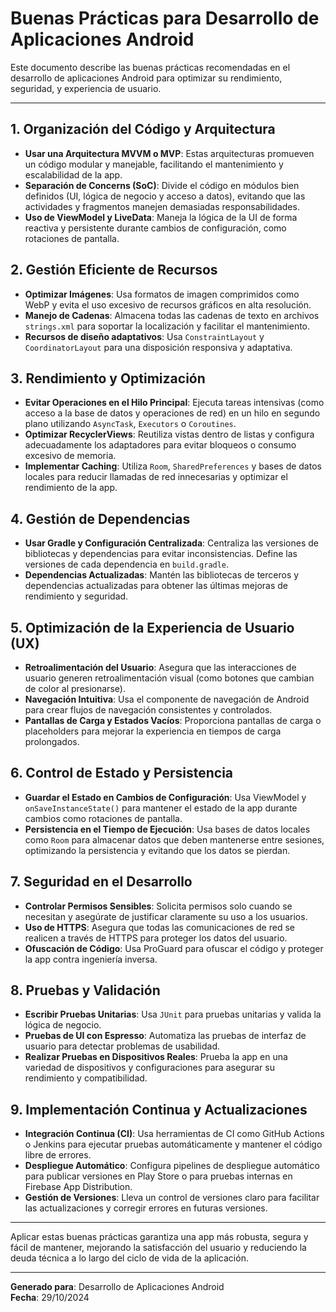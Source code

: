 # Buenas Prácticas para Desarrollo de Aplicaciones Android

Este documento describe las buenas prácticas recomendadas en el desarrollo de aplicaciones Android para optimizar su rendimiento, seguridad, y experiencia de usuario.

---

## 1. Organización del Código y Arquitectura

- **Usar una Arquitectura MVVM o MVP**: Estas arquitecturas promueven un código modular y manejable, facilitando el mantenimiento y escalabilidad de la app.
- **Separación de Concerns (SoC)**: Divide el código en módulos bien definidos (UI, lógica de negocio y acceso a datos), evitando que las actividades y fragmentos manejen demasiadas responsabilidades.
- **Uso de ViewModel y LiveData**: Maneja la lógica de la UI de forma reactiva y persistente durante cambios de configuración, como rotaciones de pantalla.

## 2. Gestión Eficiente de Recursos

- **Optimizar Imágenes**: Usa formatos de imagen comprimidos como WebP y evita el uso excesivo de recursos gráficos en alta resolución.
- **Manejo de Cadenas**: Almacena todas las cadenas de texto en archivos `strings.xml` para soportar la localización y facilitar el mantenimiento.
- **Recursos de diseño adaptativos**: Usa `ConstraintLayout` y `CoordinatorLayout` para una disposición responsiva y adaptativa.

## 3. Rendimiento y Optimización

- **Evitar Operaciones en el Hilo Principal**: Ejecuta tareas intensivas (como acceso a la base de datos y operaciones de red) en un hilo en segundo plano utilizando `AsyncTask`, `Executors` o `Coroutines`.
- **Optimizar RecyclerViews**: Reutiliza vistas dentro de listas y configura adecuadamente los adaptadores para evitar bloqueos o consumo excesivo de memoria.
- **Implementar Caching**: Utiliza `Room`, `SharedPreferences` y bases de datos locales para reducir llamadas de red innecesarias y optimizar el rendimiento de la app.

## 4. Gestión de Dependencias

- **Usar Gradle y Configuración Centralizada**: Centraliza las versiones de bibliotecas y dependencias para evitar inconsistencias. Define las versiones de cada dependencia en `build.gradle`.
- **Dependencias Actualizadas**: Mantén las bibliotecas de terceros y dependencias actualizadas para obtener las últimas mejoras de rendimiento y seguridad.

## 5. Optimización de la Experiencia de Usuario (UX)

- **Retroalimentación del Usuario**: Asegura que las interacciones de usuario generen retroalimentación visual (como botones que cambian de color al presionarse).
- **Navegación Intuitiva**: Usa el componente de navegación de Android para crear flujos de navegación consistentes y controlados.
- **Pantallas de Carga y Estados Vacíos**: Proporciona pantallas de carga o placeholders para mejorar la experiencia en tiempos de carga prolongados.

## 6. Control de Estado y Persistencia

- **Guardar el Estado en Cambios de Configuración**: Usa ViewModel y `onSaveInstanceState()` para mantener el estado de la app durante cambios como rotaciones de pantalla.
- **Persistencia en el Tiempo de Ejecución**: Usa bases de datos locales como `Room` para almacenar datos que deben mantenerse entre sesiones, optimizando la persistencia y evitando que los datos se pierdan.

## 7. Seguridad en el Desarrollo

- **Controlar Permisos Sensibles**: Solicita permisos solo cuando se necesitan y asegúrate de justificar claramente su uso a los usuarios.
- **Uso de HTTPS**: Asegura que todas las comunicaciones de red se realicen a través de HTTPS para proteger los datos del usuario.
- **Ofuscación de Código**: Usa ProGuard para ofuscar el código y proteger la app contra ingeniería inversa.

## 8. Pruebas y Validación

- **Escribir Pruebas Unitarias**: Usa `JUnit` para pruebas unitarias y valida la lógica de negocio.
- **Pruebas de UI con Espresso**: Automatiza las pruebas de interfaz de usuario para detectar problemas de usabilidad.
- **Realizar Pruebas en Dispositivos Reales**: Prueba la app en una variedad de dispositivos y configuraciones para asegurar su rendimiento y compatibilidad.

## 9. Implementación Continua y Actualizaciones

- **Integración Continua (CI)**: Usa herramientas de CI como GitHub Actions o Jenkins para ejecutar pruebas automáticamente y mantener el código libre de errores.
- **Despliegue Automático**: Configura pipelines de despliegue automático para publicar versiones en Play Store o para pruebas internas en Firebase App Distribution.
- **Gestión de Versiones**: Lleva un control de versiones claro para facilitar las actualizaciones y corregir errores en futuras versiones.

---

Aplicar estas buenas prácticas garantiza una app más robusta, segura y fácil de mantener, mejorando la satisfacción del usuario y reduciendo la deuda técnica a lo largo del ciclo de vida de la aplicación.

---

**Generado para**: Desarrollo de Aplicaciones Android  
**Fecha**: 29/10/2024
